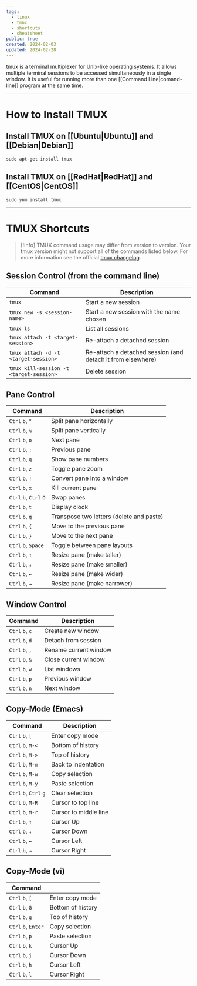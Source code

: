```yaml
---
tags:
  - linux
  - tmux
  - shortcuts
  - cheatsheet
public: true
created: 2024-02-03
updated: 2024-02-28
---
```

tmux is a terminal multiplexer for Unix-like operating systems. It allows multiple terminal sessions to be accessed simultaneously in a single window. It is useful for running more than one [[Command Line|comand-line]] program at the same time.
___
# How to Install TMUX

## Install TMUX on [[Ubuntu|Ubuntu]] and [[Debian|Debian]]

```shell
sudo apt-get install tmux
```

## Install TMUX on [[RedHat|RedHat]] and [[CentOS|CentOS]]

```shell
sudo yum install tmux
```
___
# TMUX Shortcuts
> [!Info]
> TMUX command usage may differ from version to version. Your tmux version might not support all of the commands listed below. For more information see the official [tmux changelog](https://github.com/tmux/tmux/blob/master/CHANGES).

## Session Control (from the command line)

| Command                                 | Description                                                 | 
| --------------------------------------- | ----------------------------------------------------------- |
| `tmux`                                  | Start a new session                                         |
| `tmux new -s <session-name>`            | Start a new session with the name chosen                    |
| `tmux ls`                               | List all sessions                                           |
| `tmux attach -t <target-session>`       | Re-attach a detached session                                |
| `tmux attach -d -t <target-session>`    | Re-attach a detached session (and detach it from elsewhere) |
| `tmux kill-session -t <target-session>` | Delete session                                              |

## Pane Control

| Command                | Description                              | 
| ---------------------- | ---------------------------------------- |
| `Ctrl` `b`, `"`        | Split pane horizontally                  |
| `Ctrl` `b`, `%`        | Split pane vertically                    |
| `Ctrl` `b`, `o`        | Next pane                                |
| `Ctrl` `b`, `;`        | Previous pane                            |
| `Ctrl` `b`, `q`        | Show pane numbers                        |
| `Ctrl` `b`, `z`        | Toggle pane zoom                         |
| `Ctrl` `b`, `!`        | Convert pane into a window               |
| `Ctrl` `b`, `x`        | Kill current pane                        |
| `Ctrl` `b`, `Ctrl` `O` | Swap panes                               |
| `Ctrl` `b`, `t`        | Display clock                            |
| `Ctrl` `b`, `q`        | Transpose two letters (delete and paste) |
| `Ctrl` `b`, `{`        | Move to the previous pane                |
| `Ctrl` `b`, `}`        | Move to the next pane                    |
| `Ctrl` `b`, `Space`    | Toggle between pane layouts              |
| `Ctrl` `b`, `↑`        | Resize pane (make taller)                |
| `Ctrl` `b`, `↓`        | Resize pane (make smaller)               |
| `Ctrl` `b`, `←`        | Resize pane (make wider)                 |
| `Ctrl` `b`, `→`        | Resize pane (make narrower)              |

## Window Control

| Command         | Description           | 
| --------------- | --------------------- |
| `Ctrl` `b`, `c` | Create new window     |
| `Ctrl` `b`, `d` | Detach from session   |
| `Ctrl` `b`, `,` | Rename current window |
| `Ctrl` `b`, `&` | Close current window  |
| `Ctrl` `b`, `w` | List windows          |
| `Ctrl` `b`, `p` | Previous window       |
| `Ctrl` `b`, `n` | Next window           |

## Copy-Mode (Emacs)

| Command                | Description           | 
| ---------------------- | --------------------- |
| `Ctrl` `b`, `[`        | Enter copy mode       |
| `Ctrl` `b`, `M-<`      | Bottom of history     |
| `Ctrl` `b`, `M->`      | Top of history        |
| `Ctrl` `b`, `M-m`      | Back to indentation   |
| `Ctrl` `b`, `M-w`      | Copy selection        |
| `Ctrl` `b`, `M-y`      | Paste selection       |
| `Ctrl` `b`, `Ctrl` `g` | Clear selection       |
| `Ctrl` `b`, `M-R`      | Cursor to top line    |
| `Ctrl` `b`, `M-r`      | Cursor to middle line |
| `Ctrl` `b`, `↑`        | Cursor Up             |
| `Ctrl` `b`, `↓`        | Cursor Down           |
| `Ctrl` `b`, `←`        | Cursor Left           |
| `Ctrl` `b`, `→`        | Cursor Right          |

## Copy-Mode (vi)

| Command             |        |
| ------------------- | ----------------- |
| `Ctrl` `b`, `[`     | Enter copy mode   |
| `Ctrl` `b`, `G`     | Bottom of history |
| `Ctrl` `b`, `g`     | Top of history    |
| `Ctrl` `b`, `Enter` | Copy selection    |
| `Ctrl` `b`, `p`     | Paste selection   |
| `Ctrl` `b`, `k`     | Cursor Up         |
| `Ctrl` `b`, `j`     | Cursor Down       |
| `Ctrl` `b`, `h`     | Cursor Left       |
| `Ctrl` `b`, `l`     | Cursor Right      |